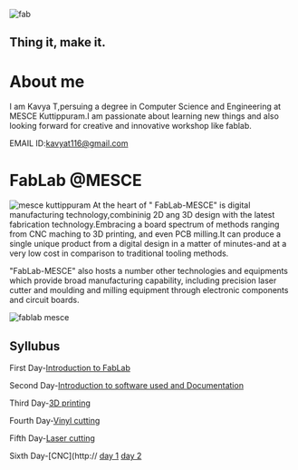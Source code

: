 ![fab](https://user-images.githubusercontent.com/32705189/31854708-8c4590ce-b652-11e7-8281-09dbc571af91.png) 
## Thing it, make it.
# About me
  I am Kavya T,persuing a degree in Computer Science and Engineering at MESCE Kuttippuram.I am passionate about learning new things and also looking forward for creative and innovative workshop like fablab.
  
EMAIL ID:kavyat116@gmail.com
# FabLab @MESCE
![mesce kuttippuram](https://user-images.githubusercontent.com/32705189/31855062-c24c2ea8-b657-11e7-8fd3-4e46098b31bd.jpg)
At the heart of " FabLab-MESCE" is digital manufacturing technology,combininig 2D ang 3D design with the latest fabrication technology.Embracing a board spectrum of methods ranging from CNC maching to 3D printing, and even PCB milling.It can produce a single unique product from a digital design in a matter of minutes-and at a very low cost in comparison to traditional tooling methods.

"FabLab-MESCE" also hosts a number other technologies and equipments which provide broad manufacturing capability, including precision laser cutter and moulding and milling equipment through electronic components and circuit boards.


![fablab mesce](https://user-images.githubusercontent.com/32705189/31858340-1ea766e8-b6aa-11e7-87fd-bcc6289b2976.jpg)

## Syllubus


First Day-[Introduction to FabLab](http://kavyat96.github.io/IntroductiontoFabLab)

Second Day-[Introduction to software used and Documentation](http://kavyat96.github.io/Introductiontosoftwareusedanddocumentation)


Third Day-[3D printing](http://kavyat96.github.io/3Dprinting)


Fourth Day-[Vinyl cutting](http://kavyat96.github.io/Vinylcutting)


Fifth Day-[Laser cutting](http://kavyat96.github.io/Lasercutting)


Sixth Day-[CNC](http://
[day 1](http://kavyat96.github.io/day1)
[day 2](http://kavyat96.github.io/day2)

